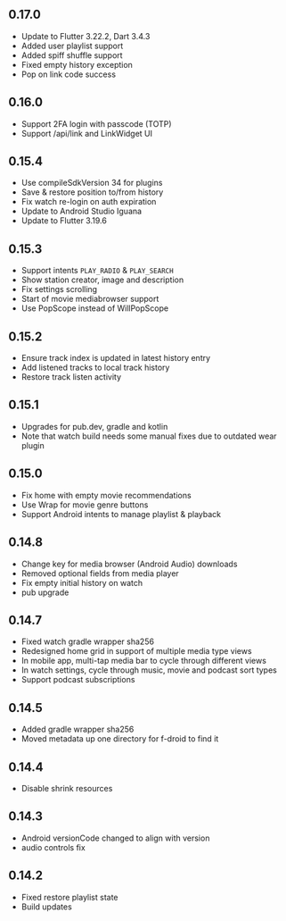 ## 0.17.0

- Update to Flutter 3.22.2, Dart 3.4.3
- Added user playlist support
- Added spiff shuffle support
- Fixed empty history exception
- Pop on link code success

## 0.16.0

- Support 2FA login with passcode (TOTP)
- Support /api/link and LinkWidget UI

## 0.15.4

- Use compileSdkVersion 34 for plugins
- Save & restore position to/from history
- Fix watch re-login on auth expiration
- Update to Android Studio Iguana
- Update to Flutter 3.19.6

## 0.15.3

- Support intents `PLAY_RADIO` & `PLAY_SEARCH`
- Show station creator, image and description
- Fix settings scrolling
- Start of movie mediabrowser support
- Use PopScope instead of WillPopScope

## 0.15.2

- Ensure track index is updated in latest history entry
- Add listened tracks to local track history
- Restore track listen activity

## 0.15.1

- Upgrades for pub.dev, gradle and kotlin
- Note that watch build needs some manual fixes due to outdated wear plugin

## 0.15.0

- Fix home with empty movie recommendations
- Use Wrap for movie genre buttons
- Support Android intents to manage playlist & playback

## 0.14.8

- Change key for media browser (Android Audio) downloads
- Removed optional fields from media player
- Fix empty initial history on watch
- pub upgrade

## 0.14.7

- Fixed watch gradle wrapper sha256
- Redesigned home grid in support of multiple media type views
- In mobile app, multi-tap media bar to cycle through different views
- In watch settings, cycle through music, movie and podcast sort types
- Support podcast subscriptions

## 0.14.5

- Added gradle wrapper sha256
- Moved metadata up one directory for f-droid to find it

## 0.14.4

- Disable shrink resources

## 0.14.3

- Android versionCode changed to align with version
- audio controls fix

## 0.14.2

- Fixed restore playlist state
- Build updates

